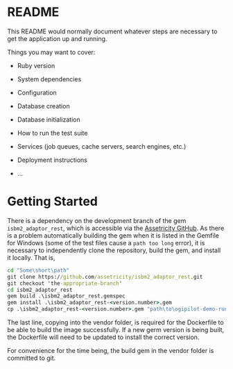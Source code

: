 # README

This README would normally document whatever steps are necessary to get the
application up and running.

Things you may want to cover:

* Ruby version

* System dependencies

* Configuration

* Database creation

* Database initialization

* How to run the test suite

* Services (job queues, cache servers, search engines, etc.)

* Deployment instructions

* ...

# Getting Started

There is a dependency on the development branch of the gem `isbm2_adaptor_rest`, which
is accessible via the [Assetricity GitHub](https://github.com/assetricity/isbm2_adaptor_rest).
As there is a problem automatically building the gem when it is listed in the Gemfile for
Windows (some of the test files cause a `path too long` error), it is necessary to independently
clone the repository, build the gem, and install it locally. That is,

```bat
cd "Some\short\path"
git clone https://github.com/assetricity/isbm2_adaptor_rest.git
git checkout 'the-appropriate-branch'
cd isbm2_adaptor_rest
gem build .\isbm2_adaptor_rest.gemspec
gem install .\isbm2_adaptor_rest-<version.number>.gem
cp .\isbm2_adaptor_rest-<version.number>.gem "path\to\ogipilot-demo-run\vendor\"
```

The last line, copying into the vendor folder, is required for the Dockerfile to be able to
build the image successfully. If a new germ version is being built, the Dockerfile will need
to be updated to install the correct version.

For convenience for the time being, the build gem in the vendor folder is committed to git.
